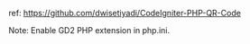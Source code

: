 ref: https://github.com/dwisetiyadi/CodeIgniter-PHP-QR-Code

Note: Enable GD2 PHP extension in php.ini.